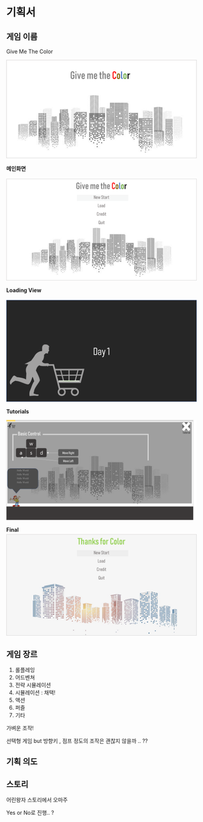 기획서
===

게임 이름
---
Give Me The Color

![](./img/GiveMeTheColor.png)

**메인화면**

![](./img/main.png)

**Loading View**

![](./img/start1.png)

**Tutorials**

![](./img/start2.png)

**Final**
![](./img/final.png)

게임 장르
---

1. 롤플레잉
2. 어드벤쳐
3. 전략 시뮬레이션
4. 시뮬레이션 : 채택!
5. 액션
6. 퍼즐
7. 기타

가벼운 조작!

선택형 게임 but 방향키 , 점프 정도의 조작은 괜찮지 않을까 .. ??


기획 의도
---

스토리
---
어린왕자 스토리에서 오마주

Yes or No로 진행.. ?


